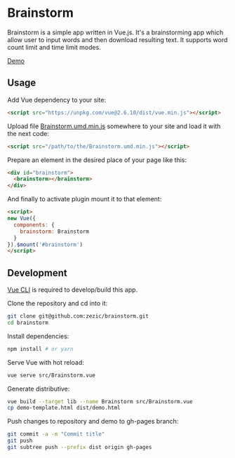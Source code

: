 # Brainstorm

Brainstorm is a simple app written in Vue.js. It's a brainstorming app which allow user to input words and then download resulting text. It supports word count limit and time limit modes.

[Demo](https://zezic.github.io/brainstorm/demo.html)

## Usage

Add Vue dependency to your site:

```html
<script src="https://unpkg.com/vue@2.6.10/dist/vue.min.js"></script>
```

Upload file [Brainstorm.umd.min.js](dist/Brainstorm.umd.min.js) somewhere to your site and load it with the next code:
```html
<script src="/path/to/the/Brainstorm.umd.min.js"></script>
```

Prepare an element in the desired place of your page like this:
```html
<div id="brainstorm">
  <brainstorm></brainstorm>
</div>
```
And finally to activate plugin mount it to that element:
```html
<script>
new Vue({
  components: {
    brainstorm: Brainstorm
  }
}).$mount('#brainstorm')
</script>
```

## Development

[Vue CLI](https://cli.vuejs.org/) is required to develop/build this app.

Clone the repository and cd into it:
```bash
git clone git@github.com:zezic/brainstorm.git
cd brainstorm
```

Install dependencies:
```bash
npm install # or yarn
```

Serve Vue with hot reload:
```bash
vue serve src/Brainstorm.vue
```

Generate distributive:
```bash
vue build --target lib --name Brainstorm src/Brainstorm.vue
cp demo-template.html dist/demo.html
```

Push changes to repository and demo to gh-pages branch:
```bash
git commit -a -m "Commit title"
git push
git subtree push --prefix dist origin gh-pages
```
